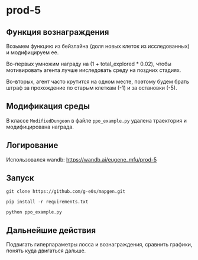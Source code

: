 # prod-5

## Функция вознаграждения

Возьмем функцию из бейзлайна (доля новых клеток из исследованных) и модифицируем ее.

Во-первых умножим награду на (1 + total_explored * 0.02), чтобы мотивировать агента лучше ииследовать среду на поздних стадиях.

Во-вторых, агент часто крутится на одном месте, поэтому будем брать штраф за прохождение по старым клеткам (-1) и за остановки (-5).

## Модификация среды

В классе ``ModifiedDungeon`` в файле ``ppo_example.py`` удалена траектория и модифицирована награда.

## Логирование

Использовался wandb: https://wandb.ai/eugene_mfu/prod-5

## Запуск

`git clone https://github.com/g-e0s/mapgen.git`

`pip install -r requirements.txt`

`python ppo_example.py`

## Дальнейшие действия

Подвигать гиперпараметры лосса и вознаграждения, сравнить графики, понять куда двигаться дальше.

